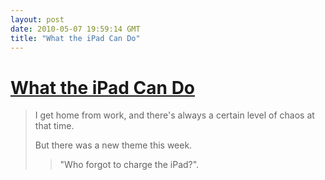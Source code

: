 ```yaml
---
layout: post
date: 2010-05-07 19:59:14 GMT
title: "What the iPad Can Do"
---
```

# [What the iPad Can Do](http://chucksblog.emc.com/chucks_blog/2010/05/what-ipads-did-to-my-family.html)

> I get home from work, and there's always a certain level of chaos at that time. 
> 
> But there was a new theme this week. 
> 
> > "Who forgot to charge the iPad?".